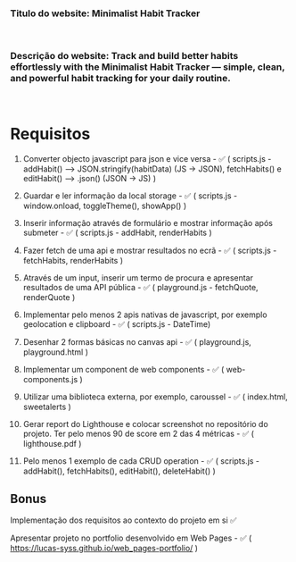 ### **Titulo do website:** Minimalist Habit Tracker

<br>

### **Descrição do website:** Track and build better habits effortlessly with the Minimalist Habit Tracker — simple, clean, and powerful habit tracking for your daily routine.

<br>

# Requisitos

1. Converter objecto javascript para json e vice versa - ✅ ( scripts.js - addHabit() —> JSON.stringify(habitData) (JS → JSON), fetchHabits() e editHabit() —> .json() (JSON → JS) )

2. Guardar e ler informação da local storage - ✅ ( scripts.js -  window.onload, toggleTheme(), showApp() )

3. Inserir informação através de formulário e mostrar informação após submeter - ✅ ( scripts.js - addHabit, renderHabits )

4. Fazer fetch de uma api e mostrar resultados no ecrã - ✅ ( scripts.js - fetchHabits, renderHabits )

5. Através de um input, inserir um termo de procura e apresentar resultados de uma API pública - ✅ ( playground.js - fetchQuote, renderQuote )

6. Implementar pelo menos 2 apis nativas de javascript, por exemplo geolocation e clipboard - ✅ ( scripts.js - DateTime)

7. Desenhar 2 formas básicas no canvas api - ✅ ( playground.js, playground.html ) 

8. Implementar um component de web components - ✅ ( web-components.js )

9. Utilizar uma biblioteca externa, por exemplo, caroussel - ✅ ( index.html, sweetalerts )

10. Gerar report do Lighthouse e colocar screenshot no repositório do projeto. Ter pelo menos 90 de score em 2 das 4 métricas - ✅ ( lighthouse.pdf )

11. Pelo menos 1 exemplo de cada CRUD operation - ✅ ( scripts.js - addHabit(), fetchHabits(), editHabit(), deleteHabit() )

## Bonus

Implementação dos requisitos ao contexto do projeto em si ✅

Apresentar projeto no portfolio desenvolvido em Web Pages - ✅ ( https://lucas-syss.github.io/web_pages-portfolio/ )